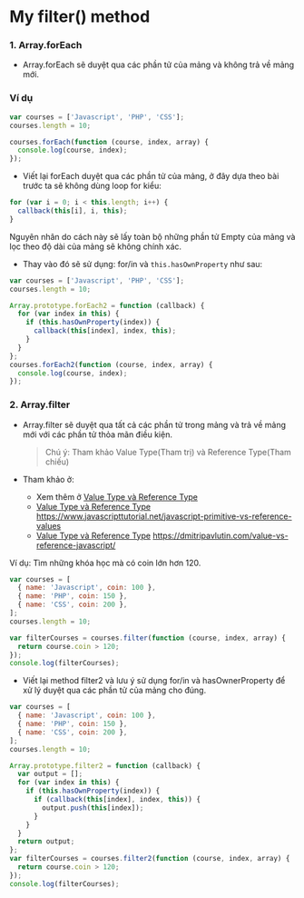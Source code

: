 # My filter() method

### 1. Array.forEach

- Array.forEach sẽ duyệt qua các phần tử của mảng và không trả về mảng mới.

### Ví dụ

```js
var courses = ['Javascript', 'PHP', 'CSS'];
courses.length = 10;

courses.forEach(function (course, index, array) {
  console.log(course, index);
});
```

- Viết lại forEach duyệt qua các phần tử của mảng, ở đây dựa theo bài trước ta sẽ không dùng loop for kiểu:

```js
for (var i = 0; i < this.length; i++) {
  callback(this[i], i, this);
}
```

Nguyên nhân do cách này sẽ lấy toàn bộ những phần tử Empty của mảng và lọc theo độ dài của mảng sẽ không chính xác.

- Thay vào đó sẽ sử dụng: for/in và `this.hasOwnProperty` như sau:

```js
var courses = ['Javascript', 'PHP', 'CSS'];
courses.length = 10;

Array.prototype.forEach2 = function (callback) {
  for (var index in this) {
    if (this.hasOwnProperty(index)) {
      callback(this[index], index, this);
    }
  }
};
courses.forEach2(function (course, index, array) {
  console.log(course, index);
});
```

### 2. Array.filter

- Array.filter sẽ duyệt qua tất cả các phần tử trong mảng và trả về mảng mới với các phần tử thỏa mãn điều kiện.

  > Chú ý: Tham khảo Value Type(Tham trị) và Reference Type(Tham chiếu)

- Tham khảo ở:

  - Xem thêm ở [Value Type và Reference Type](value-reference.md)
  - [Value Type và Reference Type](https://www.javascripttutorial.net/javascript-primitive-vs-reference-values) https://www.javascripttutorial.net/javascript-primitive-vs-reference-values
  - [Value Type và Reference Type](https://dmitripavlutin.com/value-vs-reference-javascript) https://dmitripavlutin.com/value-vs-reference-javascript/

Ví dụ: Tìm những khóa học mà có coin lớn hơn 120.

```js
var courses = [
  { name: 'Javascript', coin: 100 },
  { name: 'PHP', coin: 150 },
  { name: 'CSS', coin: 200 },
];
courses.length = 10;

var filterCourses = courses.filter(function (course, index, array) {
  return course.coin > 120;
});
console.log(filterCourses);
```

- Viết lại method filter2 và lưu ý sử dụng for/in và hasOwnerProperty để xử lý duyệt qua các phần tử của mảng cho đúng.

```js
var courses = [
  { name: 'Javascript', coin: 100 },
  { name: 'PHP', coin: 150 },
  { name: 'CSS', coin: 200 },
];
courses.length = 10;

Array.prototype.filter2 = function (callback) {
  var output = [];
  for (var index in this) {
    if (this.hasOwnProperty(index)) {
      if (callback(this[index], index, this)) {
        output.push(this[index]);
      }
    }
  }
  return output;
};
var filterCourses = courses.filter2(function (course, index, array) {
  return course.coin > 120;
});
console.log(filterCourses);
```
